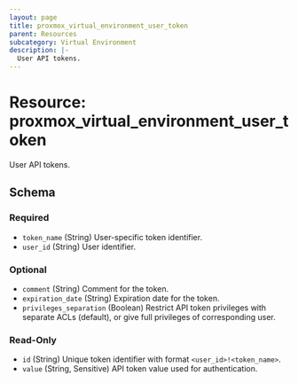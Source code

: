 ```yaml
---
layout: page
title: proxmox_virtual_environment_user_token
parent: Resources
subcategory: Virtual Environment
description: |-
  User API tokens.
---
```


# Resource: proxmox_virtual_environment_user_token

User API tokens.



<!-- schema generated by tfplugindocs -->
## Schema

### Required

- `token_name` (String) User-specific token identifier.
- `user_id` (String) User identifier.

### Optional

- `comment` (String) Comment for the token.
- `expiration_date` (String) Expiration date for the token.
- `privileges_separation` (Boolean) Restrict API token privileges with separate ACLs (default), or give full privileges of corresponding user.

### Read-Only

- `id` (String) Unique token identifier with format `<user_id>!<token_name>`.
- `value` (String, Sensitive) API token value used for authentication.

